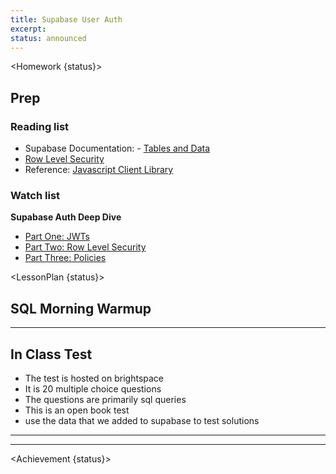 ```yaml
---
title: Supabase User Auth
excerpt:
status: announced
---
```


<script>
	import Homework from "$lib/components/Homework.svelte";
	import LessonPlan from "$lib/components/LessonPlan.svelte";
	import Achievement from "$lib/components/Achievement.svelte";
</script>

<Homework {status}>

<h2>Prep</h2>

### Reading list

- Supabase Documentation: - [Tables and Data](https://supabase.com/docs/guides/database/tables)
- [Row Level Security](https://supabase.com/docs/guides/auth/row-level-security)
- Reference: [Javascript Client Library](https://supabase.com/docs/reference/javascript/introduction)

### Watch list

**Supabase Auth Deep Dive**

- [Part One: JWTs](https://supabase.com/docs/learn/auth-deep-dive/auth-deep-dive-jwts)
- [Part Two: Row Level Security](https://supabase.com/docs/learn/auth-deep-dive/auth-row-level-security)
- [Part Three: Policies](https://supabase.com/docs/learn/auth-deep-dive/auth-policies)

</Homework>

<LessonPlan {status}>

<h2>SQL Morning Warmup</h2>

---

<h2>In Class Test</h2>

- The test is hosted on brightspace
- It is 20 multiple choice questions
- The questions are primarily sql queries
- This is an open book test
- use the data that we added to supabase to test solutions

---

---

</LessonPlan>

<Achievement {status}>

</Achievement>
